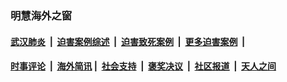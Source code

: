 
### 明慧海外之窗

####  [武汉肺炎](indexes/365.md?t=01181800) &nbsp;|&nbsp;  [迫害案例综述](indexes/328.md?t=01181800) &nbsp;|&nbsp; [迫害致死案例](indexes/277.md?t=01181800)  &nbsp;|&nbsp; [更多迫害案例](indexes/81.md?t=01181800)  &nbsp;|&nbsp; 
####  [时事评论](indexes/251.md?t=01181800) &nbsp;|&nbsp; [海外简讯](indexes/245.md?t=01181800)&nbsp;|&nbsp;  [社会支持](indexes/140.md?t=01181800) &nbsp;|&nbsp; [褒奖决议](indexes/282.md?t=01181800) &nbsp;|&nbsp; [社区报道](indexes/91.md?t=01181800)  &nbsp;|&nbsp; [天人之间](indexes/78.md?t=01181800) 

